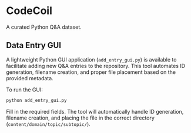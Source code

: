 # CodeCoil

A curated Python Q&A dataset.

## Data Entry GUI

A lightweight Python GUI application (`add_entry_gui.py`) is available to facilitate adding new Q&A entries to the repository. This tool automates ID generation, filename creation, and proper file placement based on the provided metadata.

To run the GUI:

```bash
python add_entry_gui.py
```

Fill in the required fields. The tool will automatically handle ID generation, filename creation, and placing the file in the correct directory (`content/domain/topic/subtopic/`).
